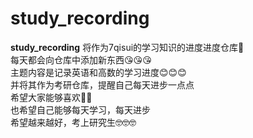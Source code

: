# study_recording<br>
**study_recording** 将作为7qisui的学习知识的进度进度仓库🙌<br>
每天都会向仓库中添加新东西😘😘😘<br>
主题内容是记录英语和高数的学习进度😊😊😊<br>
并将其作为考研仓库，提醒自己每天进步一点点<br>
希望大家能够喜欢🥰🥰<br>
也希望自己能够每天学习，每天进步<br>
希望越来越好，考上研究生🤓🤓🤓<br>
